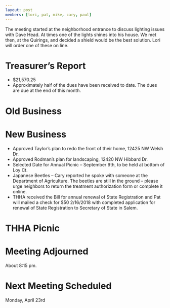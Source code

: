 ```yaml
---
layout: post
members: [lori, pat, mike, cary, paul]
---
```

The meeting started at the neighborhood entrance to discuss lighting issues with Dave Head. At times one of the lights shines into his house. We met then, at the Quirings, and decided a shield would be the best solution. Lori will order one of these on line.

# Treasurer’s Report
* $21,570.25
* Approximately half of the dues have been received to date. The dues are due at the end of this month.

# Old Business

# New Business
* Approved Taylor’s plan to redo the front of their home, 12425 NW Welsh Dr.
* Approved Rodman’s plan for landscaping, 12420 NW Hibbard Dr.
* Selected Date for Annual Picnic – September 9th, to be held at bottom of Loy Ct.
* Japanese Beetles – Cary reported he spoke with someone at the Department of Agriculture. The beetles are still in the ground – please urge neighbors to return the treatment authorization form or complete it online.
* THHA received the Bill for annual renewal of State Registration and Pat will mailed a check for $50 2/16/2018 with completed application for renewal of State Registration to Secretary of State in Salem.


# THHA Picnic

# Meeting Adjourned
About 8:15 pm.

# Next Meeting Scheduled
Monday, April 23rd
